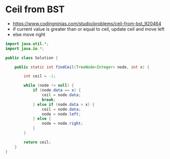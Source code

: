 # Ceil from BST

- https://www.codingninjas.com/studio/problems/ceil-from-bst_920464
- if current value is greater than or equal to ceil, update ceil and move left
- else move right

```java
import java.util.*;
import java.io.*;

public class Solution {

    public static int findCeil(TreeNode<Integer> node, int x) {

        int ceil = -1;

        while (node != null) {
            if (node.data == x) {
                ceil = node.data;
                break;
            } else if (node.data > x) {
                ceil = node.data;
                node = node.left;
            } else {
                node = node.right;
            }
        }

        return ceil;
    }
}
```
